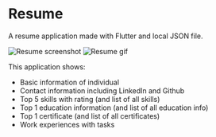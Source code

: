 # Resume

A resume application made with Flutter and local JSON file.

![Resume screenshot](https://github.com/rxsille/resume/blob/master/resume.png?raw=true)
![Resume gif](https://github.com/rxsille/resume/blob/master/resume.gif)

This application shows:
- Basic information of individual 
- Contact information including LinkedIn and Github
- Top 5 skills with rating (and list of all skills)
- Top 1 education information (and list of all education info)
- Top 1 certificate (and list of all certificates)
- Work experiences with tasks


